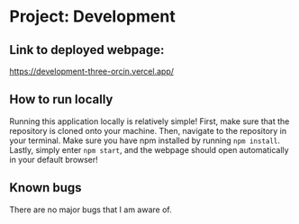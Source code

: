# Project: Development

## Link to deployed webpage: 
https://development-three-orcin.vercel.app/

## How to run locally
Running this application locally is relatively simple! First, make sure that the repository is cloned onto your machine. Then, navigate to the repository in your terminal. Make sure you have npm installed by running `npm install`. Lastly, simply enter `npm start`, and the webpage should open automatically in your default browser! 

## Known bugs
There are no major bugs that I am aware of.